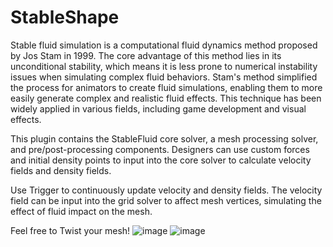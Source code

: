 # StableShape

Stable fluid simulation is a computational fluid dynamics method proposed by Jos Stam in 1999. The core advantage of this method lies in its unconditional stability, which means it is less prone to numerical instability issues when simulating complex fluid behaviors. Stam's method simplified the process for animators to create fluid simulations, enabling them to more easily generate complex and realistic fluid effects. This technique has been widely applied in various fields, including game development and visual effects.

This plugin contains the StableFluid core solver, a mesh processing solver, and pre/post-processing components. Designers can use custom forces and initial density points to input into the core solver to calculate velocity fields and density fields.

Use Trigger to continuously update velocity and density fields. The velocity field can be input into the grid solver to affect mesh vertices, simulating the effect of fluid impact on the mesh.

Feel free to Twist your mesh!
![image](https://github.com/user-attachments/assets/5b37b999-4fe1-4701-aaf8-f91962eeb861)
![image](https://github.com/user-attachments/assets/2568324b-17d8-48d6-87bb-10b42b0785c0)

